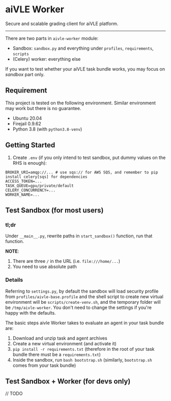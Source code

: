 # aiVLE Worker

Secure and scalable grading client for aiVLE platform.

---

There are two parts in `aivle-worker` module:

- Sandbox: `sandbox.py` and everything under `profiles`, `requirements`, `scripts`
- (Celery) worker: everything else

If you want to test whether your aiVLE task bundle works, you may focus on *sandbox* part only.

## Requirement

This project is tested on the following environment. Similar environment may work but there is no guarantee.

* Ubuntu 20.04
* Firejail 0.9.62
* Python 3.8 (with `python3.8-venv`)

## Getting Started

1. Create `.env` (if you only intend to test sandbox, put dummy values on the RHS is enough):

```dotenv
BROKER_URI=amqp://... # use sqs:// for AWS SQS, and remember to pip install celery[sqs] for dependencies
ACCESS_TOKEN=...
TASK_QUEUE=gpu/private/default
CELERY_CONCURRENCY=...
WORKER_NAME=...
```

## Test Sandbox (for most users)

### tl;dr

Under `__main__.py`, rewrite paths in `start_sandbox()` function, run that function.

**NOTE**:

1. There are three `/` in the URL (i.e. `file:///home/...`)
2. You need to use absolute path

### Details

Referring to `settings.py`, by default the sandbox will load security profile from `profiles/aivle-base.profile`
and the shell script to create new virtual environment will be `scripts/create-venv.sh`, and the temporary folder will
be `/tmp/aivle-worker`. You don't need to change the settings if you're happy with the defaults.

The basic steps aivle Worker takes to evaluate an agent in your task bundle are:

1. Download and unzip task and agent archives
2. Create a new virtual environment (and activate it)
3. `pip install -r requirements.txt` (therefore in the root of your task bundle there must be a `requirements.txt`)
4. Inside the sandbox, run `bash bootstrap.sh` (similarly, `bootstrap.sh` comes from your task bundle)

## Test Sandbox + Worker (for devs only)

// TODO